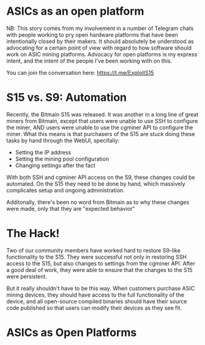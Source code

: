 # ASICs as an open platform

NB:  This story comes from my involvement in a number of Telegram chats with people working to pry open hardware platforms that have been intentionally closed by their makers.  It should absolutely be understood as advocating for a certain point of view with regard to how software should work on ASIC mining platforms.  Advocacy for open platforms is my express intent, and the intent of the people I've been working with on this.  

You can join the conversation here:  https://t.me/ExploitS15

# S15 vs. S9: Automation

Recently, the Bitmain S15 was released.  It was another in a long line of great miners from Bitmain, except that users were unable to use SSH to configure the miner, AND users were unable to use the cgminer API to configure the miner.  What this means is that purchasers of the S15 are stuck doing these tasks by hand through the WebUI, specifally:

* Setting the IP address
* Setting the mining pool configuration
* Changing settings after the fact

With both SSH and cgminer API access on the S9, these changes could be automated.  On the S15 they need to be done by hand, which massively complicates setup and ongoing administration.    

Additonally, there's been no word from Bitmain as to why these changes were made, only that they are "expected behavior"

# The Hack!

Two of our community members have worked hard to restore S9-like functionality to the S15.  They were successful not only in restoring SSH access to the S15, but also changes to settings from the cgminer API.  After a good deal of work, they were able to ensure that the changes to the S15 were persistent.  

But it really shouldn't have to be this way.  When customers purchase ASIC mining devices, they should have access to the full functionality of the device, and all open-source compiled binaries should have their source code published so that users can modify their devices as they see fit.   


# ASICs as Open Platforms



